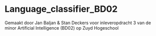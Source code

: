 # Language_classifier_BD02

Gemaakt door Jan Baljan & Stan Deckers voor inleveropdracht 3 van de minor Artificial Intelligence (BD02) op Zuyd Hogeschool

